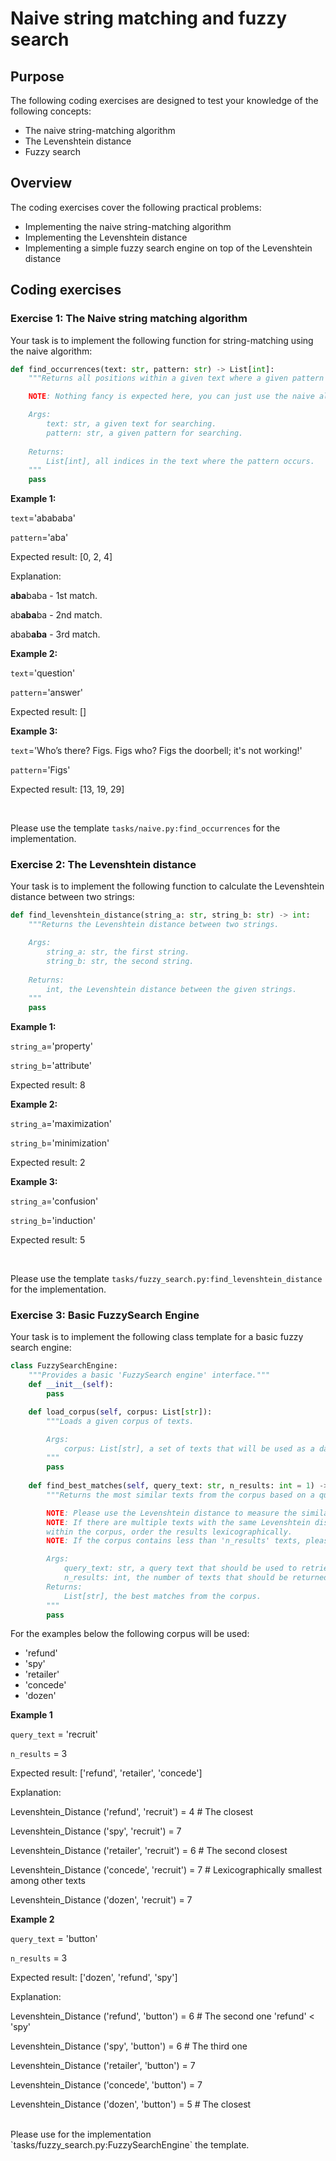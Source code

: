 # Naive string matching and fuzzy search

## Purpose

The following coding exercises are designed to test your knowledge of the following concepts:

* The naive string-matching algorithm
* The Levenshtein distance
* Fuzzy search

## Overview

The coding exercises cover the following practical problems:
* Implementing the naive string-matching algorithm
* Implementing the Levenshtein distance
* Implementing a simple fuzzy search engine on top of the Levenshtein distance

## Coding exercises

### Exercise 1: The Naive string matching algorithm

Your task is to implement the following function for string-matching using the naive algorithm:

```python
def find_occurrences(text: str, pattern: str) -> List[int]:
    """Returns all positions within a given text where a given pattern occurs.

    NOTE: Nothing fancy is expected here, you can just use the naive algorithm.

    Args:
        text: str, a given text for searching.
        pattern: str, a given pattern for searching.
    
    Returns:
        List[int], all indices in the text where the pattern occurs.
    """
    pass
```

**Example 1:**

`text`='abababa'

`pattern`='aba'

Expected result: [0, 2, 4]

Explanation:

**aba**baba - 1st match.

ab**aba**ba - 2nd match.

abab**aba** - 3rd match.

**Example 2:**

`text`='question'

`pattern`='answer'

Expected result: []

**Example 3:**

`text`='Who’s there? Figs. Figs who? Figs the doorbell; it's not working!'

`pattern`='Figs'

Expected result: [13, 19, 29]

<br>

Please use the template `tasks/naive.py:find_occurrences` for the implementation.

### Exercise 2: The Levenshtein distance

Your task is to implement the following function to calculate the Levenshtein distance between two strings:

```python
def find_levenshtein_distance(string_a: str, string_b: str) -> int:
    """Returns the Levenshtein distance between two strings.

    Args:
        string_a: str, the first string.
        string_b: str, the second string.
    
    Returns:
        int, the Levenshtein distance between the given strings.
    """
    pass
```

**Example 1:**

`string_a`='property'

`string_b`='attribute'

Expected result: 8

**Example 2:**

`string_a`='maximization'

`string_b`='minimization'

Expected result: 2

**Example 3:**

`string_a`='confusion'

`string_b`='induction'

Expected result: 5

<br>

Please use the template `tasks/fuzzy_search.py:find_levenshtein_distance` for the implementation.

### Exercise 3: Basic FuzzySearch Engine

Your task is to implement the following class template for a basic fuzzy search engine:

```python
class FuzzySearchEngine:
    """Provides a basic 'FuzzySearch engine' interface."""
    def __init__(self):
        pass

    def load_corpus(self, corpus: List[str]):
        """Loads a given corpus of texts.

        Args:
            corpus: List[str], a set of texts that will be used as a database for the engine.
        """
        pass
    
    def find_best_matches(self, query_text: str, n_results: int = 1) -> List[str]:
        """Returns the most similar texts from the corpus based on a query text.

        NOTE: Please use the Levenshtein distance to measure the similarity between strings.
        NOTE: If there are multiple texts with the same Levenshtein distance for the query text 
        within the corpus, order the results lexicographically.
        NOTE: If the corpus contains less than 'n_results' texts, please return all the available ones.

        Args:
            query_text: str, a query text that should be used to retrieve texts from the corpus.
            n_results: int, the number of texts that should be returned (the most similar ones).
        Returns:
            List[str], the best matches from the corpus.
        """
        pass
```

For the examples below the following corpus will be used:

* 'refund'
* 'spy'
* 'retailer'
* 'concede'
* 'dozen'

**Example 1**

`query_text` = 'recruit'

`n_results` = 3

Expected result: ['refund', 'retailer', 'concede']

Explanation:

Levenshtein_Distance ('refund', 'recruit') = 4 # The closest

Levenshtein_Distance ('spy', 'recruit') = 7

Levenshtein_Distance ('retailer', 'recruit') = 6 # The second closest

Levenshtein_Distance ('concede', 'recruit') = 7 # Lexicographically smallest among other texts

Levenshtein_Distance ('dozen', 'recruit') = 7


**Example 2**

`query_text` = 'button'

`n_results` = 3

Expected result: ['dozen', 'refund', 'spy']

Explanation:

Levenshtein_Distance ('refund', 'button') = 6 # The second one 'refund' < 'spy'

Levenshtein_Distance ('spy', 'button') = 6 # The third one

Levenshtein_Distance ('retailer', 'button') = 7

Levenshtein_Distance ('concede', 'button') = 7

Levenshtein_Distance ('dozen', 'button') = 5 # The closest

<br>
Please use for the implementation `tasks/fuzzy_search.py:FuzzySearchEngine` the template.
